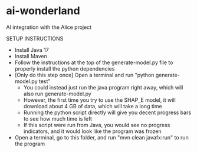 # ai-wonderland
AI integration with the Alice project

SETUP INSTRUCTIONS

 - Install Java 17
 - Install Maven
 - Follow the instructions at the top of the generate-model.py file to properly install the python dependencies
 - [Only do this step once] Open a terminal and run "python generate-model.py test"
   - You could instead just run the java program right away, which will also run generate-model.py
   - However, the first time you try to use the SHAP_E model, it will download about 4 GB of data, which will take a long time
   - Running the python script directly will give you decent progress bars to see how much time is left
   - If this script were run from Java, you would see no progress indicators, and it would look like the program was frozen
 - Open a terminal, go to this folder, and run "mvn clean javafx:run" to run the program

